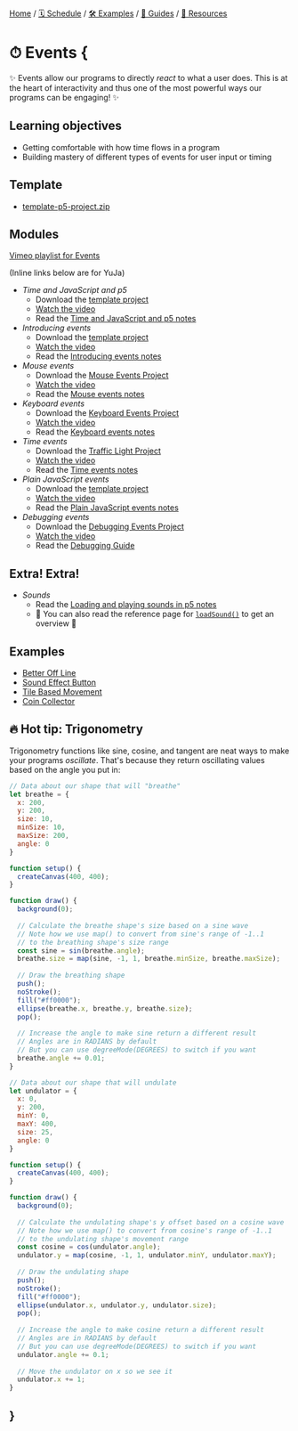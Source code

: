[Home](../../) / [🗓 Schedule](../../schedule) / [🛠 Examples](../../examples/) / [💫 Guides](../../guides/) / [💎 Resources](../../resources.md)

# ⏱ Events {

✨ Events allow our programs to directly *react* to what a user does. This is at the heart of interactivity and thus one of the most powerful ways our programs can be engaging! ✨

## Learning objectives

- Getting comfortable with how time flows in a program
- Building mastery of different types of events for user input or timing

## Template

- [template-p5-project.zip](../../templates/template-p5-project.zip)

## Modules

[Vimeo playlist for Events](https://vimeo.com/showcase/11842925)

(Inline links below are for YuJa)

- *Time and JavaScript and p5*
    - Download the [template project](../../templates/template-p5-project.zip)
    - [Watch the video](https://concordia.yuja.com/V/Video?v=1071121&node=5700565&a=197642688)
    - Read the [Time and JavaScript and p5 notes](./time-and-javascript-and-p5.md)
- *Introducing events*
    - Download the [template project](../../templates/template-p5-project.zip)
    - [Watch the video](https://concordia.yuja.com/V/Video?v=1071117&node=5700550&a=11861735)
    - Read the [Introducing events notes](./introducing-events.md)
- *Mouse events*
    - Download the [Mouse Events Project](./examples/mouse-events.zip)
    - [Watch the video](https://concordia.yuja.com/V/Video?v=1071119&node=5700554&a=114735432)
    - Read the [Mouse events notes](./mouse-events.md)
- *Keyboard events*
    - Download the [Keyboard Events Project](./examples/keyboard-events.zip)
    - [Watch the video](https://concordia.yuja.com/V/Video?v=1071118&node=5700552&a=161007432)
    - Read the [Keyboard events notes](./keyboard-events.md)
- *Time events*
    - Download the [Traffic Light Project](./examples/traffic-light.zip)
    - [Watch the video](https://concordia.yuja.com/V/Video?v=1071123&node=5700567&a=211128434)
    - Read the [Time events notes](./time-events.md)
- *Plain JavaScript events*
    - Download the [template project](../../templates/template-p5-project.zip)
    - [Watch the video](https://concordia.yuja.com/V/Video?v=1071120&node=5700557&a=109886092)
    - Read the [Plain JavaScript events notes](./plain-javascript-events.md)
- *Debugging events*
    - Download the [Debugging Events Project](../../debugging/debugging-events.zip)
    - [Watch the video](https://concordia.yuja.com/V/Video?v=1075227&node=5841571&a=29567587)
    - Read the [Debugging Guide](../../guides/debugging-guide.md)

## Extra! Extra!

- *Sounds*
    - Read the [Loading and playing sounds in p5 notes](../extras/sounds.md)
    - 📖 You can also read the reference page for [`loadSound()`](https://p5js.org/reference/p5.sound/loadSound/) to get an overview 📖

## Examples

- [Better Off Line](https://editor.p5js.org/pippinbarr/sketches/J3Zms443G)
- [Sound Effect Button](https://editor.p5js.org/pippinbarr/sketches/UmfzbWYRt)
- [Tile Based Movement](https://editor.p5js.org/pippinbarr/sketches/fD7Ha1Yva)
- [Coin Collector](https://editor.p5js.org/pippinbarr/sketches/qOdVBY1nQ)


## 🔥 Hot tip: Trigonometry

Trigonometry functions like sine, cosine, and tangent are neat ways to make your programs *oscillate*. That's because they return oscillating values based on the angle you put in:

```javascript
// Data about our shape that will "breathe"
let breathe = {
  x: 200,
  y: 200,
  size: 10,
  minSize: 10,
  maxSize: 200,
  angle: 0
}

function setup() {
  createCanvas(400, 400);
}

function draw() {
  background(0);
  
  // Calculate the breathe shape's size based on a sine wave
  // Note how we use map() to convert from sine's range of -1..1
  // to the breathing shape's size range
  const sine = sin(breathe.angle);
  breathe.size = map(sine, -1, 1, breathe.minSize, breathe.maxSize);
  
  // Draw the breathing shape
  push();
  noStroke();
  fill("#ff0000");
  ellipse(breathe.x, breathe.y, breathe.size);
  pop();
  
  // Increase the angle to make sine return a different result
  // Angles are in RADIANS by default
  // But you can use degreeMode(DEGREES) to switch if you want
  breathe.angle += 0.01; 
}
```

```javascript
// Data about our shape that will undulate
let undulator = {
  x: 0,
  y: 200,
  minY: 0,
  maxY: 400,
  size: 25,
  angle: 0
}

function setup() {
  createCanvas(400, 400);
}

function draw() {
  background(0);
  
  // Calculate the undulating shape's y offset based on a cosine wave
  // Note how we use map() to convert from cosine's range of -1..1
  // to the undulating shape's movement range
  const cosine = cos(undulator.angle);
  undulator.y = map(cosine, -1, 1, undulator.minY, undulator.maxY);
  
  // Draw the undulating shape
  push();
  noStroke();
  fill("#ff0000");
  ellipse(undulator.x, undulator.y, undulator.size);
  pop();
  
  // Increase the angle to make cosine return a different result
  // Angles are in RADIANS by default
  // But you can use degreeMode(DEGREES) to switch if you want
  undulator.angle += 0.1; 
  
  // Move the undulator on x so we see it
  undulator.x += 1;
}
```

## }